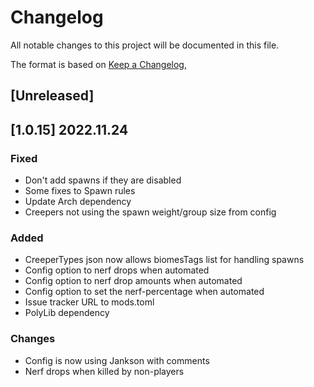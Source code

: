 # Changelog
All notable changes to this project will be documented in this file.

The format is based on [Keep a Changelog](https://keepachangelog.com/en/1.0.0/),

## [Unreleased]
## [1.0.15] 2022.11.24
### Fixed
- Don't add spawns if they are disabled
- Some fixes to Spawn rules
- Update Arch dependency
- Creepers not using the spawn weight/group size from config
### Added 
- CreeperTypes json now allows biomesTags list for handling spawns
- Config option to nerf drops when automated
- Config option to nerf drop amounts when automated
- Config option to set the nerf-percentage when automated
- Issue tracker URL to mods.toml
- PolyLib dependency
### Changes
- Config is now using Jankson with comments
- Nerf drops when killed by non-players
